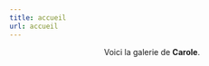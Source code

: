 ```yaml
---
title: accueil
url: accueil
---
```


<div align="center">
	<p>
        Voici la galerie de <strong>Carole</strong>.
	</p>
</div>

